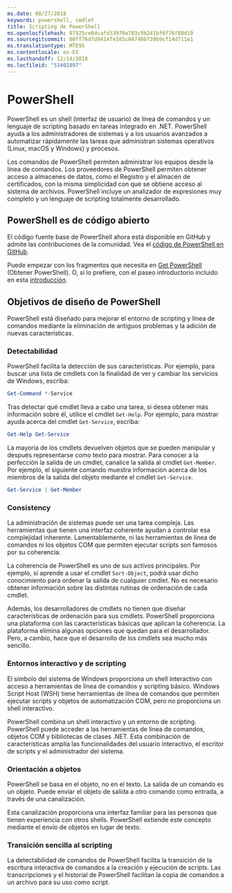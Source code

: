 ```yaml
---
ms.date: 08/27/2018
keywords: powershell, cmdlet
title: Scripting de PowerShell
ms.openlocfilehash: 07925ce8dcafd33970a703c9b241bf6f76f88d10
ms.sourcegitcommit: 00ff76d7d9414fe585c04740b739b9cf14d711e1
ms.translationtype: MTE95
ms.contentlocale: es-ES
ms.lasthandoff: 12/14/2018
ms.locfileid: "53402897"
---
```

# <a name="powershell"></a>PowerShell

PowerShell es un shell (interfaz de usuario) de línea de comandos y un lenguaje de scripting basado en tareas integrado en .NET.
PowerShell ayuda a los administradores de sistemas y a los usuarios avanzados a automatizar rápidamente las tareas que administran sistemas operativos (Linux, macOS y Windows) y procesos.

Los comandos de PowerShell permiten administrar los equipos desde la línea de comandos. Los proveedores de PowerShell permiten obtener acceso a almacenes de datos, como el Registro y el almacén de certificados, con la misma simplicidad con que se obtiene acceso al sistema de archivos. PowerShell incluye un analizador de expresiones muy completo y un lenguaje de scripting totalmente desarrollado.

## <a name="powershell-is-open-source"></a>PowerShell es de código abierto

El código fuente base de PowerShell ahora está disponible en GitHub y admite las contribuciones de la comunidad.
Vea el [código de PowerShell en GitHub](https://github.com/powershell/powershell).

Puede empezar con los fragmentos que necesita en [Get PowerShell](https://github.com/PowerShell/PowerShell#get-powershell) (Obtener PowerShell).
O, si lo prefiere, con el paseo introductorio incluido en esta [introducción](https://github.com/PowerShell/PowerShell/blob/master/docs/learning-powershell).

## <a name="powershell-design-goals"></a>Objetivos de diseño de PowerShell

PowerShell está diseñado para mejorar el entorno de scripting y línea de comandos mediante la eliminación de antiguos problemas y la adición de nuevas características.

### <a name="discoverability"></a>Detectabilidad

PowerShell facilita la detección de sus características. Por ejemplo, para buscar una lista de cmdlets con la finalidad de ver y cambiar los servicios de Windows, escriba:

```powershell
Get-Command *-Service
```

Tras detectar qué cmdlet lleva a cabo una tarea, si desea obtener más información sobre él, utilice el cmdlet `Get-Help`. Por ejemplo, para mostrar ayuda acerca del cmdlet `Get-Service`, escriba:

```powershell
Get-Help Get-Service
```

La mayoría de los cmdlets devuelven objetos que se pueden manipular y después representarse como texto para mostrar. Para conocer a la perfección la salida de un cmdlet, canalice la salida al cmdlet `Get-Member`. Por ejemplo, el siguiente comando muestra información acerca de los miembros de la salida del objeto mediante el cmdlet `Get-Service`.

```powershell
Get-Service | Get-Member
```

### <a name="consistency"></a>Consistency

La administración de sistemas puede ser una tarea compleja. Las herramientas que tienen una interfaz coherente ayudan a controlar esa complejidad inherente. Lamentablemente, ni las herramientas de línea de comandos ni los objetos COM que permiten ejecutar scripts son famosos por su coherencia.

La coherencia de PowerShell es uno de sus activos principales. Por ejemplo, si aprende a usar el cmdlet `Sort-Object`, podrá usar dicho conocimiento para ordenar la salida de cualquier cmdlet. No es necesario obtener información sobre las distintas rutinas de ordenación de cada cmdlet.

Además, los desarrolladores de cmdlets no tienen que diseñar características de ordenación para sus cmdlets. PowerShell proporciona una plataforma con las características básicas que aplican la coherencia. La plataforma elimina algunas opciones que quedan para el desarrollador. Pero, a cambio, hace que el desarrollo de los cmdlets sea mucho más sencillo.

### <a name="interactive-and-scripting-environments"></a>Entornos interactivo y de scripting

El símbolo del sistema de Windows proporciona un shell interactivo con acceso a herramientas de línea de comandos y scripting básico. Windows Script Host (WSH) tiene herramientas de línea de comandos que permiten ejecutar scripts y objetos de automatización COM, pero no proporciona un shell interactivo.

PowerShell combina un shell interactivo y un entorno de scripting. PowerShell puede acceder a las herramientas de línea de comandos, objetos COM y bibliotecas de clases .NET. Esta combinación de características amplía las funcionalidades del usuario interactivo, el escritor de scripts y el administrador del sistema.

### <a name="object-orientation"></a>Orientación a objetos

PowerShell se basa en el objeto, no en el texto. La salida de un comando es un objeto. Puede enviar el objeto de salida a otro comando como entrada, a través de una canalización.

Esta canalización proporciona una interfaz familiar para las personas que tienen experiencia con otros shells. PowerShell extiende este concepto mediante el envío de objetos en lugar de texto.

### <a name="easy-transition-to-scripting"></a>Transición sencilla al scripting

La detectabilidad de comandos de PowerShell facilita la transición de la escritura interactiva de comandos a la creación y ejecución de scripts. Las transcripciones y el historial de PowerShell facilitan la copia de comandos a un archivo para su uso como script.
